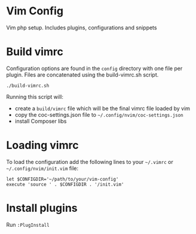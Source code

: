 # Vim Config
Vim php setup. Includes plugins, configurations and snippets


# Build vimrc

Configuration options are found in the `config` directory with one file per plugin. Files are concatenated using the build-vimrc.sh script. 

    ./build-vimrc.sh
    
Running this script will: 
 - create a `build/vimrc` file which will be the final vimrc file loaded by vim
 - copy the coc-settings.json file to `~/.config/nvim/coc-settings.json`
 - install Composer libs

# Loading vimrc
To load the configuration add the following lines to your `~/.vimrc` or `~/.config/nvim/init.vim` file:

    let $CONFIGDIR='~/path/to/your/vim-config'  
    execute 'source ' . $CONFIGDIR . '/init.vim'


# Install plugins 

Run `:PlugInstall`

